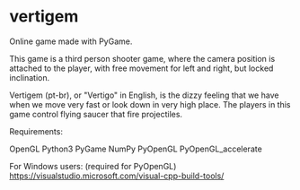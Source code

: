 # vertigem
Online game made with PyGame.

This game is a third person shooter game, where the camera position is attached to the player, with free movement for left and right, but locked inclination.

Vertigem (pt-br), or "Vertigo" in English, is the dizzy feeling that we have when we move very fast or look down in very high place.
The players in this game control flying saucer that fire projectiles.

Requirements:

OpenGL
Python3
PyGame
NumPy
PyOpenGL
PyOpenGL_accelerate

For Windows users: (required for PyOpenGL)
https://visualstudio.microsoft.com/visual-cpp-build-tools/
